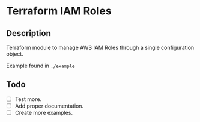 Terraform IAM Roles
===================

Description
-----------
Terraform module to manage AWS IAM Roles through a single configuration object.

Example found in `./example`


Todo
----
* [ ] Test more.
* [ ] Add proper documentation.
* [ ] Create more examples.
